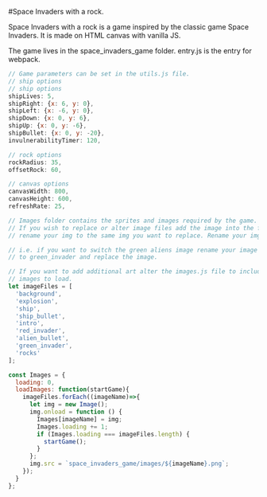#Space Invaders with a rock.

Space Invaders with a rock is a game inspired by the classic game Space Invaders.
It is made on HTML canvas with vanilla JS.

The game lives in the space_invaders_game folder. entry.js is the entry for
webpack.
````javascript
// Game parameters can be set in the utils.js file.
// ship options
// ship options
shipLives: 5,
shipRight: {x: 6, y: 0},
shipLeft: {x: -6, y: 0},
shipDown: {x: 0, y: 6},
shipUp: {x: 0, y: -6},
shipBullet: {x: 0, y: -20},
invulnerabilityTimer: 120,

// rock options
rockRadius: 35,
offsetRock: 60,

// canvas options
canvasWidth: 800,
canvasHeight: 600,
refreshRate: 25,
````

````javascript
// Images folder contains the sprites and images required by the game.
// If you wish to replace or alter image files add the image into the folder and
// rename your img to the same img you want to replace. Rename your img to .png

// i.e. if you want to switch the green aliens image rename your image
// to green_invader and replace the image.

// If you want to add additional art alter the images.js file to include more
// images to load.
let imageFiles = [
  'background',
  'explosion',
  'ship',
  'ship_bullet',
  'intro',
  'red_invader',
  'alien_bullet',
  'green_invader',
  'rocks'
];

const Images = {
  loading: 0,
  loadImages: function(startGame){
    imageFiles.forEach((imageName)=>{
      let img = new Image();
      img.onload = function () {
        Images[imageName] = img;
        Images.loading += 1;
        if (Images.loading === imageFiles.length) {
          startGame();
        }
      };
      img.src = `space_invaders_game/images/${imageName}.png`;
    });
  }
};


````
